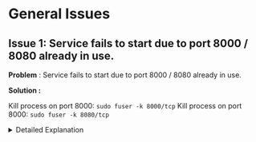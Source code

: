 # General Issues

## Issue 1: Service fails to start due to port 8000 / 8080 already in use.

**Problem** :  Service fails to start due to port 8000 / 8080 already in use.

**Solution :**

Kill process on port 8000: `sudo fuser -k 8000/tcp`
Kill process on port 8000: `sudo fuser -k 8080/tcp`

<details markdown="1">
<summary>Detailed Explanation</summary>

When a service doesn't start and complains about a port being in use, it indicates another process is already listening on that port. Port conflicts are common when running multiple services on the same machine, especially during development.

The command `sudo fuser -k 8000/tcp` is used to kill the process that is using TCP port 8000. Here's what each part does:

- `sudo`: Run the command with superuser privileges, necessary for affecting other processes.
- `fuser`: A utility to show which processes use the specified files, sockets, or filesystems.
- `-k`: Kill processes accessing the file (in this case, the port).
- `8000/tcp`: Specifies the TCP port 8000 to be checked and acted upon.

After freeing up the port, you can start your service. If using `honcho`, which is a Python tool that manages Procfile-based applications, run `honcho start` to start the services defined in your `Procfile`.

**Note:** Be cautious when killing processes, as you might terminate something important. Always check what is running on that port if possible.

</details>
